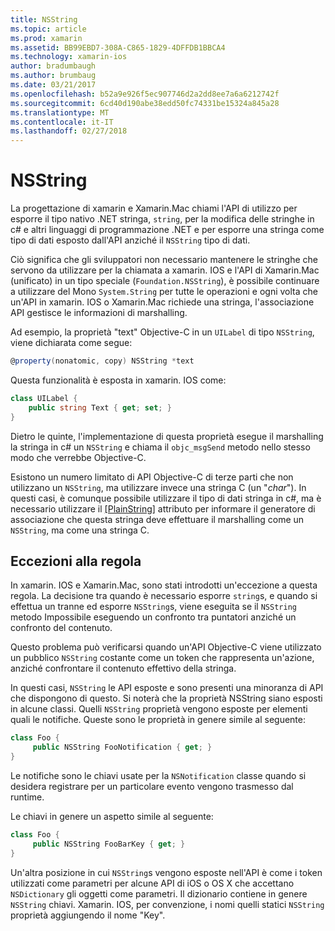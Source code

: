 ```yaml
---
title: NSString
ms.topic: article
ms.prod: xamarin
ms.assetid: BB99EBD7-308A-C865-1829-4DFFDB1BBCA4
ms.technology: xamarin-ios
author: bradumbaugh
ms.author: brumbaug
ms.date: 03/21/2017
ms.openlocfilehash: b52a9e926f5ec907746d2a2dd8ee7a6a6212742f
ms.sourcegitcommit: 6cd40d190abe38edd50fc74331be15324a845a28
ms.translationtype: MT
ms.contentlocale: it-IT
ms.lasthandoff: 02/27/2018
---
```

# <a name="nsstring"></a>NSString

La progettazione di xamarin e Xamarin.Mac chiami l'API di utilizzo per esporre il tipo nativo .NET stringa, `string`, per la modifica delle stringhe in c# e altri linguaggi di programmazione .NET e per esporre una stringa come tipo di dati esposto dall'API anziché il `NSString` tipo di dati.


Ciò significa che gli sviluppatori non necessario mantenere le stringhe che servono da utilizzare per la chiamata a xamarin. IOS e l'API di Xamarin.Mac (unificato) in un tipo speciale (`Foundation.NSString`), è possibile continuare a utilizzare del Mono `System.String` per tutte le operazioni e ogni volta che un'API in xamarin. IOS o Xamarin.Mac richiede una stringa, l'associazione API gestisce le informazioni di marshalling.

Ad esempio, la proprietà "text" Objective-C in un `UILabel` di tipo `NSString`, viene dichiarata come segue:

```csharp
@property(nonatomic, copy) NSString *text
```

Questa funzionalità è esposta in xamarin. IOS come:

```csharp
class UILabel {
    public string Text { get; set; }
}
```

Dietro le quinte, l'implementazione di questa proprietà esegue il marshalling la stringa in c# un `NSString` e chiama il `objc_msgSend` metodo nello stesso modo che verrebbe Objective-C.

Esistono un numero limitato di API Objective-C di terze parti che non utilizzano un `NSString`, ma utilizzare invece una stringa C (un "*char*"). In questi casi, è comunque possibile utilizzare il tipo di dati stringa in c#, ma è necessario utilizzare il [[PlainString]](~/cross-platform/macios/binding/objective-c-libraries.md) attributo per informare il generatore di associazione che questa stringa deve effettuare il marshalling come un `NSString`, ma come una stringa C.

 <a name="Exceptions_to_the_Rule" />


## <a name="exceptions-to-the-rule"></a>Eccezioni alla regola

In xamarin. IOS e Xamarin.Mac, sono stati introdotti un'eccezione a questa regola. La decisione tra quando è necessario esporre `string`s, e quando si effettua un tranne ed esporre `NSString`s, viene eseguita se il `NSString` metodo Impossibile eseguendo un confronto tra puntatori anziché un confronto del contenuto.


Questo problema può verificarsi quando un'API Objective-C viene utilizzato un pubblico `NSString` costante come un token che rappresenta un'azione, anziché confrontare il contenuto effettivo della stringa.


In questi casi, `NSString` le API esposte e sono presenti una minoranza di API che dispongono di questo. Si noterà che la proprietà NSString siano esposti in alcune classi. Quelli `NSString` proprietà vengono esposte per elementi quali le notifiche. Queste sono le proprietà in genere simile al seguente:

```csharp
class Foo {
     public NSString FooNotification { get; }
}
```

Le notifiche sono le chiavi usate per la `NSNotification` classe quando si desidera registrare per un particolare evento vengono trasmesso dal runtime.

Le chiavi in genere un aspetto simile al seguente:

```csharp
class Foo {
     public NSString FooBarKey { get; }
}
```

Un'altra posizione in cui `NSString`s vengono esposte nell'API è come i token utilizzati come parametri per alcune API di iOS o OS X che accettano `NSDictionary` gli oggetti come parametri. Il dizionario contiene in genere `NSString` chiavi. Xamarin. IOS, per convenzione, i nomi quelli statici `NSString` proprietà aggiungendo il nome "Key".
